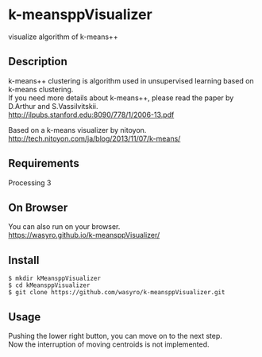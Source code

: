 # k-meansppVisualizer
visualize algorithm of k-means++  

## Description
k-means++ clustering is algorithm used in unsupervised learning based on k-means clustering.  
If you need more details about k-means++, please read the paper by D.Arthur and S.Vassilvitskii.  
http://ilpubs.stanford.edu:8090/778/1/2006-13.pdf  

Based on a k-means visualizer by nitoyon.  
http://tech.nitoyon.com/ja/blog/2013/11/07/k-means/  

## Requirements
Processing 3  

## On Browser
You can also run on your browser.  
https://wasyro.github.io/k-meansppVisualizer/  

## Install
```
$ mkdir kMeansppVisualizer  
$ cd kMeansppVisualizer  
$ git clone https://github.com/wasyro/k-meansppVisualizer.git
```  

## Usage
Pushing the lower right button, you can move on to the next step.  
Now the interruption of moving centroids is not implemented.  
